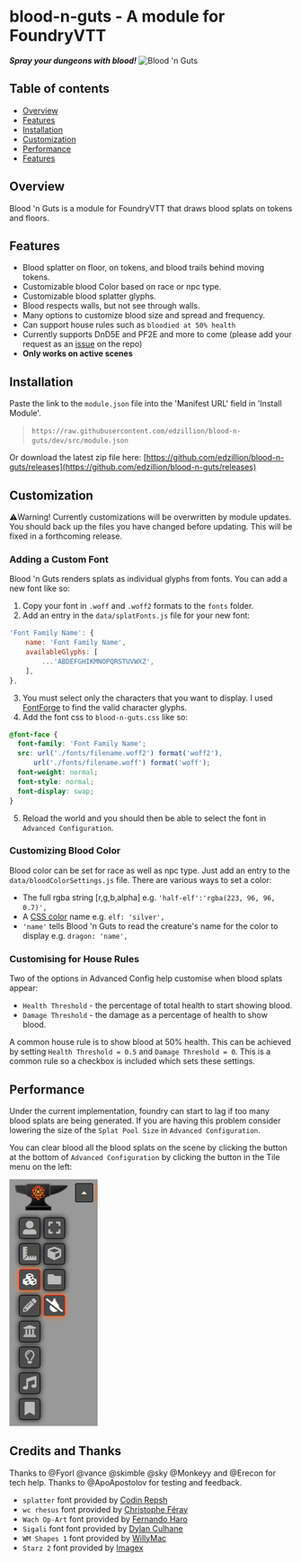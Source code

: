 
# blood-n-guts - A module for FoundryVTT

***Spray your dungeons with blood!***
![Blood 'n Guts](./media/blood-n-guts-sting.gif)

## Table of contents

* [Overview](#overview)
* [Features](#features)
* [Installation](#installation)
* [Customization](#customization)
* [Performance](#performance)
* [Features](#features)

## Overview

Blood 'n Guts is a module for FoundryVTT that draws blood splats on tokens and floors.

## Features

* Blood splatter on floor, on tokens, and blood trails behind moving tokens.
* Customizable blood Color based on race or npc type.
* Customizable blood splatter glyphs.
* Blood respects walls, but not see through walls.
* Many options to customize blood size and spread and frequency.
* Can support house rules such as `bloodied at 50% health`
* Currently supports DnD5E and PF2E and more to come (please add your request as an [issue](https://github.com/edzillion/blood-n-guts/issues) on the repo)
* **Only works on active scenes**

## Installation

Paste the link to the `module.json` file into the 'Manifest URL' field in 'Install Module'.
> `https://raw.githubusercontent.com/edzillion/blood-n-guts/dev/src/module.json`

Or download the latest zip file here: [https://github.com/edzillion/blood-n-guts/releases](https://github.com/edzillion/blood-n-guts/releases)

## Customization

⚠️Warning! Currently customizations will be overwritten by module updates. You should back up the files you have changed before updating. This will be fixed in a forthcoming release.

### Adding a Custom Font

Blood 'n Guts renders splats as individual glyphs from fonts. You can add a new font like so:

1. Copy your font in `.woff` and `.woff2` formats to the `fonts` folder.
2. Add an entry in the `data/splatFonts.js` file for your new font:

```js
'Font Family Name': {
    name: 'Font Family Name',
    availableGlyphs: [
        ...'ABDEFGHIKMNOPQRSTUVWXZ',
    ],
},
```

3. You must select only the characters that you want to display. I used [FontForge](https://fontforge.org) to find the valid character glyphs.
4. Add the font css to `blood-n-guts.css` like so:

```css
@font-face {
  font-family: 'Font Family Name';
  src: url('./fonts/filename.woff2') format('woff2'),
      url('./fonts/filename.woff') format('woff');
  font-weight: normal;
  font-style: normal;
  font-display: swap;
}
```

5. Reload the world and you should then be able to select the font in `Advanced Configuration`.

### Customizing Blood Color

Blood color can be set for race as well as npc type. Just add an entry to the `data/bloodColorSettings.js` file. There are various ways to set a color:

* The full rgba string [r,g,b,alpha] e.g.  `'half-elf':'rgba(223, 96, 96, 0.7)',`
* A [CSS color](https://www.w3schools.com/cssref/css_colors.asp) name e.g.  `elf: 'silver',`
* `'name'` tells Blood 'n Guts to read the creature's name for the color to display e.g.  `dragon: 'name',`

### Customising for House Rules

Two of the options in Advanced Config help customise when blood splats appear:

* `Health Threshold` - the percentage of total health to start showing blood.
* `Damage Threshold` - the damage as a percentage of health to show blood.

A common house rule is to show blood at 50% health. This can be achieved by setting `Health Threshold = 0.5` and `Damage Threshold = 0`. This is a common rule so a checkbox is included which sets these settings.

## Performance

Under the current implementation, foundry can start to lag if too many blood splats are being generated. If you are having this problem consider lowering the size of the `Splat Pool Size` in `Advanced Configuration`.

You can clear blood all the blood splats on the scene by clicking the button at the bottom of `Advanced Configuration` by clicking the button in the Tile menu on the left:

![screenshot](./media/screenshot.png#right)

## Credits and Thanks

Thanks to @Fyorl @vance @skimble @sky @Monkeyy and @Erecon for tech help. Thanks to @ApoApostolov for testing and feedback.

* `splatter` font provided by [Codin Repsh]( https://www.dafont.com/profile.php?user=362757)
* `wc rhesus` font provided by [Christophe Féray](http://www.atypeekdesign.com )
* `Wach Op-Art` font provided by [Fernando Haro](https://defharo.com)
* `Sigali` font font provided by [Dylan Culhane](https://www.dafont.com/profile.php?user=931672)
* `WM Shapes 1` font provided by [WillyMac](https://www.dafont.com/willymac.d527)
* `Starz 2` font provided by [Imagex](http://www.imagex-fonts.com)
